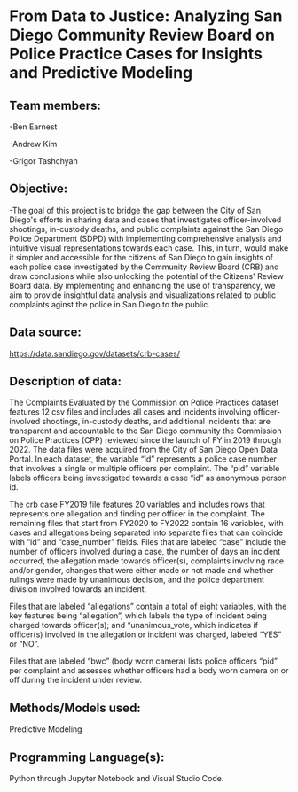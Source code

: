 # From Data to Justice: Analyzing San Diego Community Review Board on Police Practice Cases for Insights and Predictive Modeling

## Team members:

-Ben Earnest

-Andrew Kim

-Grigor Tashchyan

## Objective:

-The goal of this project is to bridge the gap between the City of San Diego's efforts in sharing data and cases that investigates officer-involved shootings, in-custody deaths, and public complaints against the San Diego Police Department (SDPD) with implementing comprehensive analysis and intuitive visual representations towards each case. This, in turn, would make it simpler and accessible for the citizens of San Diego to gain insights of each police case investigated by the Community Review Board (CRB) and draw conclusions while also unlocking the potential of the Citizens' Review Board data. By implementing and enhancing the use of transparency, we aim to provide insightful data analysis and visualizations related to public complaints aginst the police in San Diego to the public.

## Data source:

https://data.sandiego.gov/datasets/crb-cases/

## Description of data:

The Complaints Evaluated by the Commission on Police Practices dataset features 12 csv files and includes all cases and incidents involving officer-involved shootings, in-custody deaths, and additional incidents that are transparent and accountable to the San Diego community the Commission on Police Practices (CPP) reviewed since the launch of FY in 2019 through 2022. The data files were acquired from the City of San Diego Open Data Portal. In each dataset, the variable “id” represents a police case number that involves a single or multiple officers per complaint. The “pid” variable labels officers being investigated towards a case “id” as anonymous person id. 

The crb case FY2019 file features 20 variables and includes rows that represents one allegation and finding per officer in the complaint. The remaining files that start from FY2020 to FY2022 contain 16 variables, with cases and allegations being separated into separate files that can coincide with “id” and “case_number” fields. Files that are labeled “case” include the number of officers involved during a case, the number of days an incident occurred, the allegation made towards officer(s), complaints involving race and/or gender, changes that were either made or not made and whether rulings were made by unanimous decision, and the police department division involved towards an incident.

Files that are labeled “allegations” contain a total of eight variables, with the key features being “allegation”, which labels the type of incident being charged towards officer(s); and “unanimous_vote, which indicates if officer(s) involved in the allegation or incident was charged, labeled “YES” or “NO”.

Files that are labeled “bwc” (body worn camera) lists police officers “pid” per complaint and assesses whether officers had a body worn camera on or off during the incident under review.

## Methods/Models used:

Predictive Modeling

## Programming Language(s):

Python through Jupyter Notebook and Visual Studio Code.
